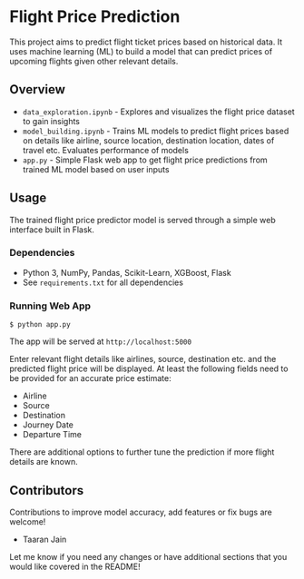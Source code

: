 # Flight Price Prediction
This project aims to predict flight ticket prices based on historical data. It uses machine learning (ML) to build a model that can predict prices of upcoming flights given other relevant details.

## Overview
- `data_exploration.ipynb` - Explores and visualizes the flight price dataset to gain insights 
- `model_building.ipynb` - Trains ML models to predict flight prices based on details like airline, source location, destination location, dates of travel etc. Evaluates performance of models
- `app.py` - Simple Flask web app to get flight price predictions from trained ML model based on user inputs

## Usage
The trained flight price predictor model is served through a simple web interface built in Flask.

### Dependencies
- Python 3, NumPy, Pandas, Scikit-Learn, XGBoost, Flask
- See `requirements.txt` for all dependencies 

### Running Web App
```
$ python app.py
```
The app will be served at `http://localhost:5000`

Enter relevant flight details like airlines, source, destination etc. and the predicted flight price will be displayed. At least the following fields need to be provided for an accurate price estimate:
* Airline
* Source 
* Destination
* Journey Date
* Departure Time

There are additional options to further tune the prediction if more flight details are known.

## Contributors
Contributions to improve model accuracy, add features or fix bugs are welcome!

- Taaran Jain

Let me know if you need any changes or have additional sections that you would like covered in the README!
